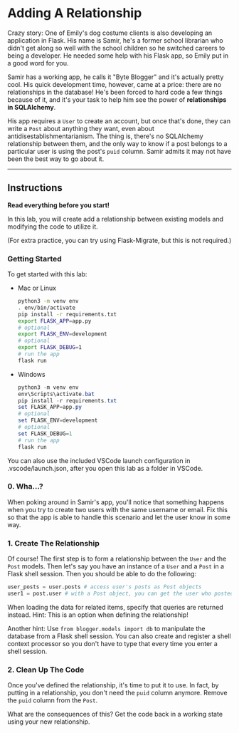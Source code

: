 # Adding A Relationship

Crazy story: One of Emily's dog costume clients is also developing an application in Flask. His name is Samir, he's a former school librarian who didn't get along so well with the school children so he switched careers to being a developer. He needed some help with his Flask app, so Emily put in a good word for you.

Samir has a working app, he calls it "Byte Blogger" and it's actually pretty cool. His quick development time, however, came at a price: there are no relationships in the database! He's been forced to hard code a few things because of it, and it's your task to help him see the power of **relationships in SQLAlchemy**.

His app requires a `User` to create an account, but once that's done, they can write a `Post` about anything they want, even about antidisestablishmentarianism. The thing is, there's no SQLAlchemy relationship between them, and the only way to know if a post belongs to a particular user is using the post's `puid` column. Samir admits it may not have been the best way to go about it.

___

## Instructions

**Read everything before you start!**

In this lab, you will create add a relationship between existing models and modifying the code to utilize it.

(For extra practice, you can try using Flask-Migrate, but this is not required.)

### Getting Started

To get started with this lab:

- Mac or Linux
  ```bash
  python3 -m venv env
  . env/bin/activate
  pip install -r requirements.txt
  export FLASK_APP=app.py
  # optional
  export FLASK_ENV=development
  # optional
  export FLASK_DEBUG=1
  # run the app
  flask run
  ```

- Windows
  ```powershell
  python3 -m venv env
  env\Scripts\activate.bat
  pip install -r requirements.txt
  set FLASK_APP=app.py
  # optional
  set FLASK_ENV=development
  # optional
  set FLASK_DEBUG=1
  # run the app
  flask run
  ```

You can also use the included VSCode launch configuration in .vscode/launch.json, after you open this lab as a folder in VSCode.

### 0. Wha...?

When poking around in Samir's app, you'll notice that something happens when you try to create two users with the same username or email. Fix this so that the app is able to handle this scenario and let the user know in some way.

### 1. Create The Relationship

Of course! The first step is to form a relationship between the `User` and the `Post` models. Then let's say you have an instance of a `User` and a `Post` in a Flask shell session. Then you should be able to do the following:

```python
user_posts = user.posts # access user's posts as Post objects
user1 = post.user # with a Post object, you can get the user who posted it
```

When loading the data for related items, specify that queries are returned instead. Hint: This is an option when defining the relationship!

Another hint: Use `from blogger.models import db` to manipulate the database from a Flask shell session. You can also create and register a shell context processor so you don't have to type that every time you enter a shell session.

### 2. Clean Up The Code

Once you've defined the relationship, it's time to put it to use. In fact, by putting in a relationship, you don't need the `puid` column anymore. Remove the `puid` column from the `Post`.

What are the consequences of this? Get the code back in a working state using your new relationship.
